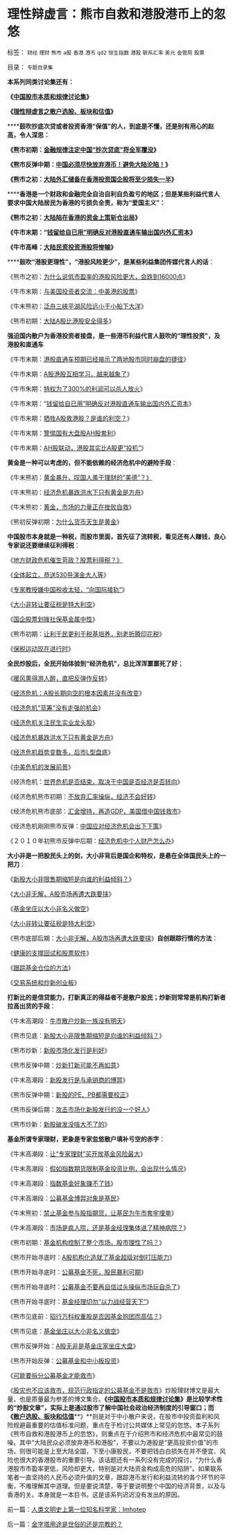 # 理性辩虚言：熊市自救和港股港币上的忽悠

标签： `财经` `理财` `熊市` `a股` `香港` `港币` `qd2` `恒生指数` `港股` `联系汇率` `美元` `金管局` `股票` 

目录： `专题目录集`

**本系列同类讨论集还有：**

**《**[**中国股市本质和规律讨论集**](../../../2010/3/29/中国股市本质和规律讨论集.md)**》**

**《**[**理性辩虚言之散户选股、板块和估值**](../../../2010/4/5/理性辩虚言之散户选股、板块和估值.md)**》**

******鼓吹抄底次贷或者投资香港“保值”的人，到底是不懂，还是别有用心的赵高，令人深思：**

**《熊市初期：[金融规律注定中国“抄次贷底”将全军覆没](../../../2008/2/28/金融规律注定中国“抄次贷底”将全军覆没.md)》**

**《熊市反弹中期：[中国必须尽快放弃港币！避免大陆沦陷！](../../../2009/6/26/中国必须尽快放弃港币！避免大陆沦陷！.md)》**

**《熊市之初：[大陆外汇储备在香港投资国企股将至少损失一半](../../../2009/1/15/大陆外汇储备在香港投资国企股将至少损失一半.md)》**

******香港是一个财政和金融完全自治自利自负盈亏的地区；但是某些利益代言人要求中国大陆居民为香港的亏损负全责，称为“爱国主义”：**

**《熊市之初：[大陆陷在香港的资金上策斩仓出局](../../../2008/1/26/大陆陷在香港的资金上策斩仓出局.md)》**

**《牛市末期：“[钱留给自已用”明确反对港股直通车输出国内外汇资本](../../../2007/11/21/“钱留给自已用”明确反对港股直通车输出国内外汇资本.md)》**

**《牛市高峰：[大陆民资投资港股将惨输](../../../2007/8/26/资本项目平衡人民币低汇率顺差损失数万亿.md)》**

******鼓吹“港股更理性”，“港股风险更少”，是某些利益集团传媒代言人的话**：

《熊市之初：[为什么说低市盈率的港股风险更大，会跌到16000点](../../../2008/1/19/为什么说低市盈率的港股风险更大，会跌到16000点.md)》

《牛市末期：[与美国投资者交流：中美港的股票](../../../2008/10/21/与美国投资者交流：中美港的股票.md)》

《牛末熊初：[泛舟三峡平湖风险远小于小船下大洋](../../../2007/12/7/泛舟三峡平湖风险远小于小船下大洋.md)》

《熊市初期：[大陆A股比港股安全得多](http://darthvad.blog.sohu.com/143868872.html)》

**强迫国内散户为香港投资者接盘，是一些港币利益代言人鼓吹的“理性投资”，及港股和直通车**

《牛市末期：[港股直通车预期已经揭示了两地股市同时崩盘的捷径](../../../2007/10/5/港股直通车预期已经揭示了两地股市同时崩盘的捷径.md)》

《牛市末期：[A股港股互相学习，越来越象了](../../../2007/10/9/A股港股互相学习，越来越象了.md)》

《牛市朱期：[特权为了300%的利润可以杀人放火](../../../2007/10/18/特权资本为了300%的利润可以杀人放火.md)》

《牛市末期：“[钱留给自已用”明确反对港股直通车输出国内外汇资本](../../../2007/11/21/“钱留给自已用”明确反对港股直通车输出国内外汇资本.md)》

《牛市末期：[牺牲A股救港股？是谁的利空？](../../../2007/10/24/恒指还能是A股救世主吗？.md)》

《牛市末期：[警惕国有大盘股AH股套利](http://darthvad.blog.sohu.com/142241817.html)》

《牛市末期：[AH股联动，港股其实比A股更“投机”](http://darthvad.blog.sohu.com/142676277.html)》



**黄金是一种可以考虑的，但不能依赖的经济危机中的避险手段**：

《牛末熊初：[黄金暴升，叹国人羞于理财的“美德”？》](../../../2007/10/27/黄金暴升，叹国人羞于理财的“美德”？.md)

《牛末熊初：[经济危机暴跌洪水下只有黄金是方舟](../../../2007/11/1/经济危机暴跌洪水下只有黄金是方舟.md)》

《牛末熊初：[黄金，市场的力量正在挫败自救](../../../2007/11/7/黄金，市场的力量正在挫败自救.md)》

《熊初反弹初期：[为什么货币天生是黄金](../../../2008/12/10/为什么货币天生是黄金.md)》

**中国股市本身就是一种税，而股市里面，首先征了流转税，看见还有人赚钱，良心专家说还要继续征利得税**：

《[地方财政危机催生苛政？股票利得税？》](../../../2007/11/17/地方财政危机催生苛政？.md)

《[全体起立，恭送530导演金大人等](../../../2007/8/30/散户赚钱就是投机吗？.md)》

《[专家教授嫌中国税收太轻，“向国际接轨”](../../../2009/12/10/专家教授嫌中国税收太轻，“向国际接轨”.md)》

《[大小非转让要征税是特大利空](../../../2010/1/4/大小非转让要征税是特大利空.md)》

《[国企股票划拨社保基金属中性](../../../2009/6/22/国企股票划拨消息中性.md)》

《熊市初期：[让利于民更利于税基培养，别老折腾印花税](http://darthvad.blog.sohu.com/142766090.html)》

《[保税运动现在进行时](http://darthvad.blog.sohu.com/145584685.html)》



**全民炒股后，全民开始体验到“经济危机”，总比浑浑噩噩死了好**；

《[暖风熏得游人醉，直把反弹作反转](../../../2009/5/30/暖风熏得游人醉，直把反弹作反转.md)》

《[经济危机：A股长期向空的根本因素并没有改变](../../../2008/4/26/经济危机：A股长期向空的根本因素并没有改变.md)》

《[经济危机"蓝筹"没有走强的机会](../../../2009/12/3/经济危机&quot;蓝筹&quot;没有走强的机会.md)》

《[经济危机关注民生实业龙头股](../../../2008/12/1/中小板收获季节，经济危机关注民生实业龙头股.md)》

《[经济危机暴跌洪水下只有黄金是方舟](../../../2007/11/1/经济危机暴跌洪水下只有黄金是方舟.md)》

《[经济危机趋势变数多，后市L型盘底](../../../2010/2/4/经济危机趋势变数多，后市L型盘底.md)》

《[中美危机的发展前景](../../../2009/3/9/中美危机的发展前景.md)》

《经济危机：[世界危机是否结束，取决于中国是否经济是否转向](http://darthvad.blog.sohu.com/145430181.html)》

《经济危机熊市初期：[不放弃汇率操纵，经济不会好转](http://darthvad.blog.sohu.com/144271940.html)》

《经济危机熊市底部：[汇金增持，再造GDP，美国借中国钱救市](http://darthvad.blog.sohu.com/145330173.html)》

《经济危机刚刚熊市反弹：[中国应对经济危机会出下下策](http://darthvad.blog.sohu.com/145330262.html)》

《２０１０年初熊市反弹中后期：[经济危机中个人财产怎么办](http://darthvad.blog.sohu.com/144111381.html)》



**大小非是一把股民头上的剑，大小非背后是国企和特权，是悬在全体国民头上的一把刀**：

《[新股大小非限售期缩短是向谁的利益倾斜？](../../../2008/9/5/新股大小非限售期缩短是向谁的利益倾斜？.md)》

《[大小非无解，A股市场再遭大跌要挟](../../../2008/9/8/大小非无解，A股市场再遭大跌要挟.md)》

《[基金坐庄以大小非名义做空](../../../2008/9/3/基金坐庄以大小非名义做空.md)》

《[大小非转让要征税是特大利空](../../../2010/1/4/大小非转让要征税是特大利空.md)》

《熊市底部后期：[大小非无解，A股市场再遭大跌要挟](http://darthvad.blog.sohu.com/145235911.html)》**自创跟踪行情的方法**：

《[健康的支撑回试和股票软件](../../../2009/7/8/健康的支撑回试和股票软件.md)》

《[跟踪基金仓位的方法](../../../2009/3/5/明天权重补跌就全仓吧；跟踪基金仓位的方法.md)》

《[交易系统和炒新创业板](../../../2009/11/4/交易系统和炒新创业板.md)》



**打新比的是信贷能力，打新真正的得益者不是散户股民；炒新则常常是机构打新者拉高出货的手段**：

《牛末高潮段：[牛市散户炒新一族没有明天](../../../2007/8/29/牛市散户炒新一族没有明天.md)》

《熊市见底：[新股大小非限售期缩短是向谁的利益倾斜？](../../../2008/9/5/新股大小非限售期缩短是向谁的利益倾斜？.md)》

《熊市炒新：[新股市场化发行是利好](http://darthvad.blog.sohu.com/143793209.html)》

《熊市反弹中期：[炒新打新可能不再如意](../../../2009/7/1/炒新打新可能不再如意.md)》

《牛末高潮段：[新股发行是与承销商的博羿](../../../2009/8/28/新股发行是与承销商的博羿.md)》

《熊市反弹中期：[新股的PE、PB都需要校正](../../../2009/9/24/新股的PE、PB都需要校正.md)》

《熊市反弹后期：[攻击市场化新股发行的没一个好人](../../../2010/1/29/攻击市场化新股发行的没一个好人.md)》

《熊市炒新：[新股破发没啥大不了的](http://darthvad.blog.sohu.com/140566137.html)》

**基金所谓专家理财，更象是专家忽悠散户填补亏空的赤字**：

《牛末高潮段：[让“专家理财”买开放基金风险最大](../../../2007/8/30/让“专家理财”买开放基金风险最大.md)》

《牛末高潮段：[假如指数期货限制基金投资比例，会出现什么情况](../../../2007/9/1/假如指数期货限制基金投资比例，会出现什么情况.md)》

《牛末高潮段：[指数基金好象赚不了钱](../../../2007/9/2/指数基金好象赚不了钱.md)》

《牛末高潮段：[公募基金博羿对象是基民](../../../2007/9/27/公募基金博羿对象是基民.md)》

《牛末熊初：[禁止基金参与股指期货，让基民为牛市套牢埋单](../../../2007/11/10/禁止基金参与股指期货，让基民为牛市套牢埋单.md)》

《牛末高潮段：[市场是疯人院，还是基金经理集体进了精神病院？](../../../2007/12/12/市场是疯人院，还是基金经理集体进了精神病院？.md)》

《熊市初期：[基金机构控制了整个市场，股市理性了吗？](../../../2008/2/1/基金机构控制了整个市场，股市理性了吗？.md)》

《熊市开始寻底时：[A股机构化造就了基金超级对倒打压能力](../../../2008/4/14/A股机构化造就了基金超级对倒打压能力.md)》

《熊市开始寻底时：[公募基金不死，股民暴利可期](../../../2008/4/24/公募基金不死，股民暴利可期.md)》

《熊市开始寻底时：[公募基金不要再自信过头操纵市场玩自杀了](../../../2008/4/28/公募基金不要再自信过头操纵市场玩自杀了.md)》

《熊市开始寻底时：[基金经理切勿“以力战经营天下”](../../../2008/5/6/基金经理切勿“以力战经营天下”.md)》

《熊市见底前：[招行万科权重股是否因基金抱团而高估？](../../../2008/7/8/招行万科权重股是否因基金抱团而高估？.md)》

《熊市见底：[基金坐庄以大小非名义做空](../../../2008/9/3/基金坐庄以大小非名义做空.md)》

《熊市反弹开始：[A股无非是基金庄家坐庄大盘](../../../2008/10/16/A股无非是基金庄家坐庄大盘.md)》

《熊市开始反弹：[公募基金和中小板投资](../../../2009/10/13/公募基金和中小板投资.md)》

《[可能要拆分公募基金才能救市](../../../2008/9/23/可能拆分基金公司才能真正救市.md)》

《[股灾也不应该救市，规范行政指定的公募基金不是救市](../../../2008/4/17/股灾也不应该救市，规范行政指定的公募基金不是救市.md)》炒股理财博文是最大量，也是质量最为参差的博文集合。**《**[**中国股市本质和规律讨论集**](../../../2010/3/29/中国股市本质和规律讨论集.md)**》**是比较学术性的“炒股文章”，实际上是通过股市了解中国社会政治经济制度的引导窗口；而**《**[**散户选股、板块和估值**](../../../2010/4/5/理性辩虚言之散户选股、板块和估值.md)**》**则是对于中小散户来说，在股市中投资盈利和风险规避最重要的估值标准问题，重点在于检讨公共媒体上常见的忽悠。本子系列《熊市自救和港股港币上的忽悠》，则重点在于介绍熊市和经济危机中最常见的鼓噪。其中“大陆民众必须放弃港币和港股”，不要以为港股是“更高投资价值”的市场，则很可能是上至大陆全国，下至小康股民，不要把钱白白损失在并不便宜、风险也很大的香港股市的重要引导。该话题还有一系列没有完成的探讨，“为什么香港股市市盈率更低，风险却更大，特别是对大陆资金构成高危的陷阱”。如果联系笔者一直坚持的人民币必须升值的文章，跟踪港币发行和利益流转的各个环节的平衡，不难理解其中道理。但是要说清楚，等于要说明整个中国的经济背景，以及与香港的关。本身就是一本巨书。这是该系列迟迟没有发出的原因。



前一篇：[人类文明史上第一位知名科学家：Imhotep](../../../2010/4/10/人类文明史上第一位知名科学家：Imhotep.md)

后一篇：[金字塔用途是世俗的还是宗教的？](../../../2010/4/11/金字塔用途是世俗的还是宗教的？.md)